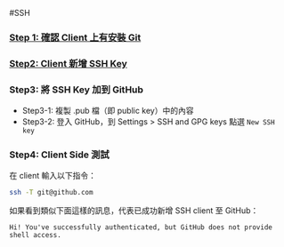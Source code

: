 #SSH 

### [Step 1: 確認 Client 上有安裝 Git](</Tools/Git/L2 - 安裝與設定.md>)

### [Step2: Client 新增 SSH Key](</Network/SSH 常用指令.md#產生 SSH Key>)

### Step3: 將 SSH Key 加到 GitHub

- Step3-1: 複製 .pub 檔（即 public key）中的內容
- Step3-2: 登入 GitHub，到 Settings > SSH and GPG keys 點選 `New SSH key`

### Step4: Client Side 測試

在 client 輸入以下指令：

```bash
ssh -T git@github.com
```

如果看到類似下面這樣的訊息，代表已成功新增 SSH client 至 GitHub：

```plaintext
Hi! You've successfully authenticated, but GitHub does not provide shell access.
```
